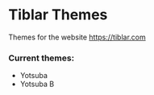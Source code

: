 # Tiblar Themes
Themes for the website https://tiblar.com

<h3>Current themes: </h3>
<ul>
  <li>Yotsuba</li>
  <li>Yotsuba B</li>
</ul>
